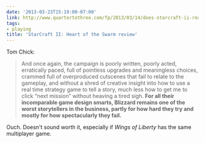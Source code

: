 ```yaml
---
date: '2013-03-23T15:19:00-07:00'
link: http://www.quartertothree.com/fp/2013/03/14/does-starcraft-ii-really-need-heart-of-the-swarm/
tags:
- playing
title: 'StarCraft II: Heart of the Swarm review'
---
```


Tom Chick:

>And once again, the campaign is poorly written, poorly acted, erratically paced, full of pointless upgrades and meaningless choices, crammed full of overproduced cutscenes that fail to relate to the gameplay, and without a shred of creative insight into how to use a real time strategy game to tell a story, much less how to get me to click “next mission” without heaving a tired sigh. **For all their incomparable game design smarts, Blizzard remains one of the worst storytellers in the business, partly for how hard they try and mostly for how spectacularly they fail.**

Ouch. Doesn't sound worth it, especially if *Wings of Liberty* has the same multiplayer game.
